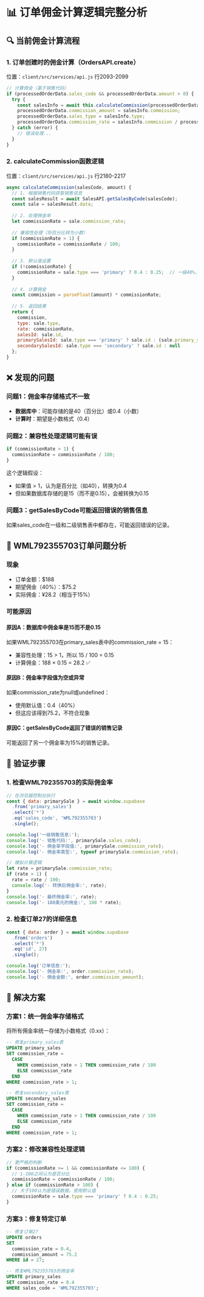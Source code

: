 # 📊 订单佣金计算逻辑完整分析

## 🔍 当前佣金计算流程

### 1. 订单创建时的佣金计算（OrdersAPI.create）
位置：`client/src/services/api.js` 行2093-2099

```javascript
// 计算佣金（基于销售代码）
if (processedOrderData.sales_code && processedOrderData.amount > 0) {
  try {
    const salesInfo = await this.calculateCommission(processedOrderData.sales_code, processedOrderData.amount);
    processedOrderData.commission_amount = salesInfo.commission;
    processedOrderData.sales_type = salesInfo.type;
    processedOrderData.commission_rate = salesInfo.commission / processedOrderData.amount;
  } catch (error) {
    // 错误处理...
  }
}
```

### 2. calculateCommission函数逻辑
位置：`client/src/services/api.js` 行2180-2217

```javascript
async calculateCommission(salesCode, amount) {
  // 1. 根据销售代码获取销售信息
  const salesResult = await SalesAPI.getSalesByCode(salesCode);
  const sale = salesResult.data;
  
  // 2. 处理佣金率
  let commissionRate = sale.commission_rate;
  
  // 兼容性处理（将百分比转为小数）
  if (commissionRate > 1) {
    commissionRate = commissionRate / 100;
  }
  
  // 3. 默认值设置
  if (!commissionRate) {
    commissionRate = sale.type === 'primary' ? 0.4 : 0.25;  // 一级40%，二级25%
  }
  
  // 4. 计算佣金
  const commission = parseFloat(amount) * commissionRate;
  
  // 5. 返回结果
  return {
    commission,
    type: sale.type,
    rate: commissionRate,
    salesId: sale.id,
    primarySalesId: sale.type === 'primary' ? sale.id : (sale.primary_sales_id || null),
    secondarySalesId: sale.type === 'secondary' ? sale.id : null
  };
}
```

## ❌ 发现的问题

### 问题1：佣金率存储格式不一致
- **数据库中**：可能存储的是40（百分比）或0.4（小数）
- **计算时**：期望是小数格式（0.4）

### 问题2：兼容性处理逻辑可能有误
```javascript
if (commissionRate > 1) {
  commissionRate = commissionRate / 100;
}
```
这个逻辑假设：
- 如果值 > 1，认为是百分比（如40），转换为0.4
- 但如果数据库存储的是15（而不是0.15），会被转换为0.15

### 问题3：getSalesByCode可能返回错误的销售信息
如果sales_code在一级和二级销售表中都存在，可能返回错误的记录。

## 🎯 WML792355703订单问题分析

### 现象
- 订单金额：$188
- 期望佣金（40%）：$75.2
- 实际佣金：¥28.2（相当于15%）

### 可能原因

#### 原因A：数据库中佣金率是15而不是0.15
如果WML792355703在primary_sales表中的commission_rate = 15：
- 兼容性处理：15 > 1，所以 15 / 100 = 0.15
- 计算佣金：188 × 0.15 = 28.2 ✅

#### 原因B：佣金率字段值为空或异常
如果commission_rate为null或undefined：
- 使用默认值：0.4（40%）
- 但这应该得到75.2，不符合现象

#### 原因C：getSalesByCode返回了错误的销售记录
可能返回了另一个佣金率为15%的销售记录。

## 📝 验证步骤

### 1. 检查WML792355703的实际佣金率
```javascript
// 在浏览器控制台执行
const { data: primarySale } = await window.supabase
  .from('primary_sales')
  .select('*')
  .eq('sales_code', 'WML792355703')
  .single();

console.log('一级销售信息:');
console.log('- 销售代码:', primarySale.sales_code);
console.log('- 佣金率字段值:', primarySale.commission_rate);
console.log('- 佣金率类型:', typeof primarySale.commission_rate);

// 模拟计算逻辑
let rate = primarySale.commission_rate;
if (rate > 1) {
  rate = rate / 100;
  console.log('- 转换后佣金率:', rate);
}
console.log('- 最终佣金率:', rate);
console.log('- 188美元的佣金:', 188 * rate);
```

### 2. 检查订单27的详细信息
```javascript
const { data: order } = await window.supabase
  .from('orders')
  .select('*')
  .eq('id', 27)
  .single();

console.log('订单信息:');
console.log('- 佣金率:', order.commission_rate);
console.log('- 佣金金额:', order.commission_amount);
```

## 🔧 解决方案

### 方案1：统一佣金率存储格式
将所有佣金率统一存储为小数格式（0.xx）：
```sql
-- 修复primary_sales表
UPDATE primary_sales 
SET commission_rate = 
  CASE 
    WHEN commission_rate > 1 THEN commission_rate / 100
    ELSE commission_rate
  END
WHERE commission_rate > 1;

-- 修复secondary_sales表
UPDATE secondary_sales 
SET commission_rate = 
  CASE 
    WHEN commission_rate > 1 THEN commission_rate / 100
    ELSE commission_rate
  END
WHERE commission_rate > 1;
```

### 方案2：修改兼容性处理逻辑
```javascript
// 更严格的判断
if (commissionRate >= 1 && commissionRate <= 100) {
  // 1-100之间认为是百分比
  commissionRate = commissionRate / 100;
} else if (commissionRate > 100) {
  // 大于100认为是错误数据，使用默认值
  commissionRate = sale.type === 'primary' ? 0.4 : 0.25;
}
```

### 方案3：修复特定订单
```sql
-- 修复订单27
UPDATE orders 
SET 
  commission_rate = 0.4,
  commission_amount = 75.2
WHERE id = 27;

-- 修复WML792355703的佣金率
UPDATE primary_sales 
SET commission_rate = 0.4
WHERE sales_code = 'WML792355703';
```

